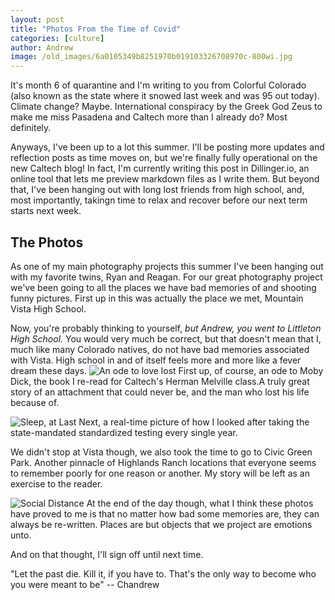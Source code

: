```yaml
---
layout: post
title: "Photos From the Time of Covid"
categories: [culture]
author: Andrew
image: /old_images/6a0105349b8251970b019103326708970c-800wi.jpg
---
```


It's month 6 of quarantine and I'm writing to you from Colorful Colorado (also known as the state where it snowed last week and was 95 out today). Climate change? Maybe. International conspiracy by the Greek God Zeus to make me miss Pasadena and Caltech more than I already do? Most definitely.

Anyways, I've been up to a lot this summer. I'll be posting more updates and reflection posts as time moves on, but we're finally fully operational on the new Caltech blog! In fact, I'm currently writing this post in Dillinger.io, an online tool that lets me preview markdown files as I write them. But beyond that, I've been hanging out with long lost friends from high school, and, most importantly, takingn time to relax and recover before our next term starts next week.

## The Photos

As one of my main photography projects this summer I've been hanging out with my favorite twins, Ryan and Reagan. For our great photography project we've been going to all the places we have bad memories of and shooting funny pictures. First up in this was actually the place we met, Mountain Vista High School.

Now, you're probably thinking to yourself, *but Andrew, you went to Littleton High School.* You would very much be correct, but that doesn't mean that I, much like many Colorado natives, do not have bad memories associated with Vista. High school in and of itself feels more and more like a fever dream these days.
![An ode to love lost](https://d3g9s82edwzh8v.cloudfront.net/amchan/9_20/20200809-IMG_3799.jpg)
First up, of course, an ode to Moby Dick, the book I re-read for Caltech's Herman Melville class.A truly great story of an attachment that could never be, and the man who lost his life because of.

![Sleep, at Last](https://d3g9s82edwzh8v.cloudfront.net/amchan/9_20/20200809-DSC_0682.jpg)
Next, a real-time picture of how I looked after taking the state-mandated standardized testing every single year.

We didn't stop at Vista though, we also took the time to go to Civic Green Park. Another pinnacle of Highlands Ranch locations that everyone seems to remember poorly for one reason or another. My story will be left as an exercise to the reader.

![Social Distance](https://d3g9s82edwzh8v.cloudfront.net/amchan/9_20/20200809-IMG_3939.jpg)
At the end of the day though, what I think these photos have proved to me is that no matter how bad some memories are, they can always be re-written. Places are but objects that we project are emotions unto.

And on that thought, I'll sign off until next time.

"Let the past die. Kill it, if you have to. That's the only way to become who you were meant to be"
-- Chandrew
